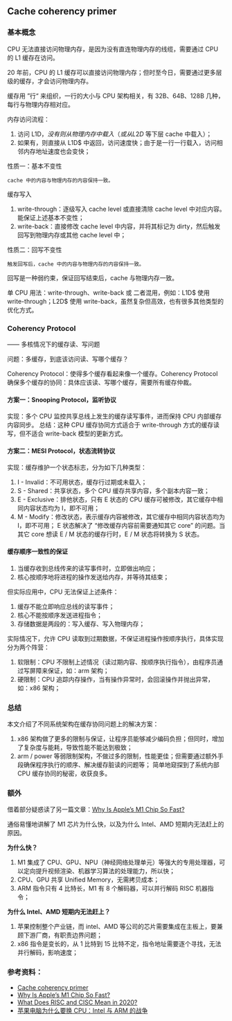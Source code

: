 ## Cache coherency primer

### 基本概念

CPU 无法直接访问物理内存，是因为没有直连物理内存的线缆，需要通过 CPU 的 L1 缓存在访问。

20 年前，CPU 的 L1 缓存可以直接访问物理内存；但时至今日，需要通过更多层级的缓存，才会访问物理内存。

缓存用 ”行“ 来组织，一行的大小与 CPU 架构相关，有 32B、64B、128B 几种，每行与物理内存相对应。

内存访问流程：
1. 访问 L1D$，没有则从物理内存中载入（或从 L2D$ 等下层 cache 中载入）；
2. 如果有，则直接从 L1D$ 中返回，访问速度快；由于是一行一行载入，访问相邻内存地址速度也会变快；


性质一：基本不变性
```
cache 中的内容与物理内存的内容保持一致。
```


缓存写入
1. write-through：逐级写入 cache level 或直接清除 cache level 中对应内容。能保证上述基本不变性；
2. write-back：直接修改 cache level 中内容，并将其标记为 dirty，然后触发回写到物理内存或其他 cache level 中；

性质二：回写不变性
```
触发回写后，cache 中的内容与物理内存的内容保持一致。
```


回写是一种弱约束，保证回写结束后，cache 与物理内存一致。

单 CPU 用法：write-through、write-back 或 二者混用，例如：L1D$ 使用 write-through；L2D$ 使用 write-back，虽然复杂但高效，也有很多其他类型的优化方式。


### Coherency Protocol
—— 多核情况下的缓存读、写问题

问题：多缓存，到底该访问读、写哪个缓存？

Coherency Protocol：使得多个缓存看起来像一个缓存。Coherency Protocol 确保多个缓存的协同：具体应该读、写哪个缓存，需要所有缓存仲裁。

#### 方案一：Snooping Protocol，监听协议

实现：多个 CPU 监控共享总线上发生的缓存读写事件，进而保持 CPU 内部缓存内容同步。
总结：这种 CPU 缓存协同方式适合于 write-through 方式的缓存读写，但不适合 write-back 模型的更新方式。


#### 方案二：MESI Protocol，状态流转协议

实现：缓存维护一个状态标志，分为如下几种类型：
1. I - Invalid：不可用状态，缓存行过期或未载入；
2. S - Shared：共享状态，多个 CPU 缓存共享内容，多个副本内容一致；
3. E - Exclusive：排他状态，只有 E 状态的 CPU 缓存可被修改，其它缓存中相同内容状态均为 I，即不可用；
4. M - Modify：修改状态，表示缓存内容被修改，其它缓存中相同内容状态均为 I，即不可用；
E 状态解决了 “修改缓存内容前需要通知其它 core” 的问题。当其它 core 想读 E / M 状态的缓存行时，E / M 状态将转换为 S 状态。


#### 缓存顺序一致性的保证
1. 当缓存收到总线传来的读写事件时，立即做出响应；
2. 核心按顺序地将进程的操作发送给内存，并等待其结束；

但实际应用中，CPU 无法保证上述条件：
1. 缓存不能立即响应总线的读写事件；
2. 核心不能按顺序发送进程指令；
3. 存储数据是两段的：写入缓存、写入物理内存；

实际情况下，允许 CPU 读取到过期数据，不保证进程操作按顺序执行，具体实现分为两个阵营：
1. 软限制：CPU 不限制上述情况（读过期内容、按顺序执行指令），由程序员通过写屏障来保证，如：arm 架构；
2. 硬限制：CPU 追踪内存操作，当有操作异常时，会回滚操作并抛出异常，如：x86 架构；


### 总结
本文介绍了不同系统架构在缓存协同问题上的解决方案：
1. x86 架构做了更多的限制与保证，让程序员能够减少编码负担；但同时，增加了复杂度与能耗，导致性能不能达到极致；
2. arm / power 等弱限制架构，不做过多的限制，性能更佳；但需要通过额外手段确保程序执行的顺序、解决缓存脏读的问题等；
简单地窥探到了系统内部 CPU 缓存协同的秘密，收获良多。

### 额外

借着部分疑惑读了另一篇文章：[Why Is Apple’s M1 Chip So Fast?](https://debugger.medium.com/why-is-apples-m1-chip-so-fast-3262b158cba2)

通俗易懂地讲解了 M1 芯片为什么快，以及为什么 Intel、AMD 短期内无法赶上的原因。

**为什么快？**
1. M1 集成了 CPU、GPU、NPU（神经网络处理单元）等强大的专用处理器，可以定向提升视频渲染、机器学习算法的处理能力，所以快；
2. CPU、GPU 共享 Unified Memory，无需拷贝成本；
3. ARM 指令只有 4 比特长，M1 有 8 个解码器，可以并行解码 RISC 机器指令；

**为什么 Intel、AMD 短期内无法赶上？**
1. 苹果控制整个产业链，而 intel、AMD 等公司的芯片需要集成在主板上，要兼顾下游厂商，有职责边界问题；
2. x86 指令是变长的，从 1 比特到 15 比特不定，指令地址需要逐个寻找，无法并行解码，影响速度；


### 参考资料：
- [Cache coherency primer](https://fgiesen.wordpress.com/2014/07/07/cache-coherency/)
- [Why Is Apple’s M1 Chip So Fast?](https://debugger.medium.com/why-is-apples-m1-chip-so-fast-3262b158cba2)
- [What Does RISC and CISC Mean in 2020?](https://medium.com/swlh/what-does-risc-and-cisc-mean-in-2020-7b4d42c9a9de)
- [苹果电脑为什么要换 CPU：Intel 与 ARM 的战争](https://www.ruanyifeng.com/blog/2020/06/cpu-architecture.html)
